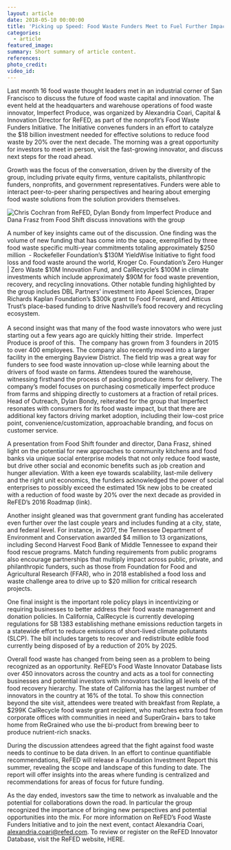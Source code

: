 ```yaml
---
layout: article
date: 2018-05-10 00:00:00
title: 'Picking up Speed: Food Waste Funders Meet to Fuel Further Impact'
categories:
  - article
featured_image:
summary: Short summary of article content.
references:
photo_credit:
video_id:
---
```


Last month 16 food waste thought leaders met in an industrial corner of San Francisco to discuss the future of food waste capital and innovation. The event held at the headquarters and warehouse operations of food waste innovator, Imperfect Produce, was organized by Alexandria Coari, Capital & Innovation Director for ReFED, as part of the nonprofit’s Food Waste Funders Initiative. The Initiative convenes funders in an effort to catalyze the $18 billion investment needed for effective solutions to reduce food waste by 20% over the next decade. The morning was a great opportunity for investors to meet in person, visit the fast-growing innovator, and discuss next steps for the road ahead. &nbsp;

Growth was the focus of the conversation, driven by the diversity of the group, including private equity firms, venture capitalists, philanthropic funders, nonprofits, and government representatives. Funders were able to interact peer-to-peer sharing perspectives and hearing about emerging food waste solutions from the solution providers themselves.&nbsp;

![Chris Cochran from ReFED, Dylan Bondy from Imperfect Produce and Dana Frasz from Food Shift discuss innovations with the group](/uploads/imperfect-refed-2.jpg "ReFED's Food Waste Funders Initiative at Imperfect Produce")

A number of key insights came out of the discussion. One finding was the volume of new funding that has come into the space, exemplified by three food waste specific multi-year commitments totaling approximately $250 million &nbsp;- Rockefeller Foundation’s $130M YieldWise Initiative to fight food loss and food waste around the world, Kroger Co. Foundation’s Zero Hunger | Zero Waste $10M Innovation Fund, and CalRecycle’s $100M in climate investments which include approximately $90M for food waste prevention, recovery, and recycling innovations. Other notable funding highlighted by the group includes DBL Partners’ investment into Apeel Sciences, Draper Richards Kaplan Foundation’s $300k grant to Food Forward, and Atticus Trust’s place-based funding to drive Nashville’s food recovery and recycling ecosystem.<br>&nbsp;&nbsp;<br>A second insight was that many of the food waste innovators who were just starting out a few years ago are quickly hitting their stride. &nbsp;Imperfect Produce is proof of this. &nbsp;The company has grown from 3 founders in 2015 to over 400 employees. The company also recently moved into a larger facility in the emerging Bayview District. The field trip was a great way for funders to see food waste innovation up-close while learning about the drivers of food waste on farms. Attendees toured the warehouse, witnessing firsthand the process of packing produce items for delivery. The company’s model focuses on purchasing cosmetically imperfect produce from farms and shipping directly to customers at a fraction of retail prices. Head of Outreach, Dylan Bondy, reiterated for the group that Imperfect resonates with consumers for its food waste impact, but that there are additional key factors driving market adoption, including their low-cost price point, convenience/customization, approachable branding, and focus on customer service.&nbsp;

A presentation from Food Shift founder and director, Dana Frasz, shined light on the potential for new approaches to community kitchens and food banks via unique social enterprise models that not only reduce food waste, but drive other social and economic benefits such as job creation and hunger alleviation. With a keen eye towards scalability, last-mile delivery and the right unit economics, the funders acknowledged the power of social enterprises to possibly exceed the estimated 15k new jobs to be created with a reduction of food waste by 20% over the next decade as provided in ReFED’s 2016 Roadmap (link).

Another insight gleaned was that government grant funding has accelerated even further over the last couple years and includes funding at a city, state, and federal level. For instance, in 2017, the Tennessee Department of Environment and Conservation awarded $4 million to 13 organizations, including Second Harvest Food Bank of Middle Tennessee to expand their food rescue programs. Match funding requirements from public programs also encourage partnerships that multiply impact across public, private, and philanthropic funders, such as those from Foundation for Food and Agricultural Research (FFAR), who in 2018 established a food loss and waste challenge area to drive up to $20 million for critical research projects.&nbsp;

One final insight is the important role policy plays in incentivizing or requiring businesses to better address their food waste management and donation policies. In California, CalRecycle is currently developing regulations for SB 1383 establishing methane emissions reduction targets in a statewide effort to reduce emissions of short-lived climate pollutants (SLCP). The bill includes targets to recover and redistribute edible food currently being disposed of by a reduction of 20% by 2025. &nbsp;&nbsp;

Overall food waste has changed from being seen as a problem to being recognized as an opportunity. ReFED’s Food Waste Innovator Database lists over 450 innovators across the country and acts as a tool for connecting businesses and potential investors with innovators tackling all levels of the food recovery hierarchy. The state of California has the largest number of innovators in the country at 16% of the total. To show this connection beyond the site visit, attendees were treated with breakfast from Replate, a $299K CalRecycle food waste grant recipient, who matches extra food from corporate offices with communities in need and SuperGrain+ bars to take home from ReGrained who use the bi-product from brewing beer to produce nutrient-rich snacks.&nbsp;

During the discussion attendees agreed that the fight against food waste needs to continue to be data driven. In an effort to continue quantifiable recommendations, ReFED will release a Foundation Investment Report this summer, revealing the scope and landscape of this funding to date. The report will offer insights into the areas where funding is centralized and recommendations for areas of focus for future funding.

As the day ended, investors saw the time to network as invaluable and the potential for collaborations down the road. In particular the group recognized the importance of bringing new perspectives and potential opportunities into the mix. For more information on ReFED’s Food Waste Funders Initiative and to join the next event, contact Alexandria Coari, alexandria.coari@refed.com. To review or register on the ReFED Innovator Database, visit the ReFED website, HERE.<br>&nbsp;
